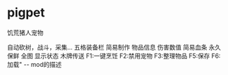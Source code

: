 # pigpet
饥荒猪人宠物

自动砍树，战斗，采集...
五格装备栏 简易制作 物品信息  伤害数值 简易血条 永久保鲜 全图 显示状态 木牌传送
F1:一键烹饪 F2:禁用宠物 F3:整理物品 F5:保存 F6:加载" -- mod的描述